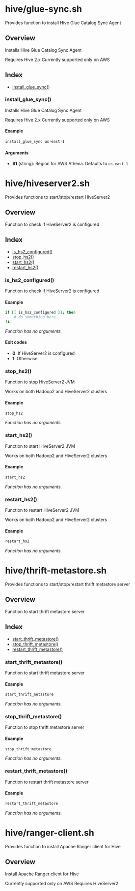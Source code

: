 # hive/glue-sync.sh

Provides function to install Hive Glue Catalog Sync Agent

## Overview

Installs Hive Glue Catalog Sync Agent

Requires Hive 2.x
Currently supported only on AWS

## Index

* [install_glue_sync()](#installgluesync)

### install_glue_sync()

Installs Hive Glue Catalog Sync Agent

Requires Hive 2.x
Currently supported only on AWS

#### Example

```bash
install_glue_sync us-east-1
```

#### Arguments

* **$1** (string): Region for AWS Athena. Defaults to `us-east-1`

# hive/hiveserver2.sh

Provides functions to start/stop/restart HiveServer2

## Overview

Function to check if HiveServer2 is configured

## Index

* [is_hs2_configured()](#ishs2configured)
* [stop_hs2()](#stophs2)
* [start_hs2()](#starths2)
* [restart_hs2()](#restarths2)

### is_hs2_configured()

Function to check if HiveServer2 is configured

#### Example

```bash
if [[ is_hs2_configured ]]; then
    # do something here
fi
```

_Function has no arguments._

#### Exit codes

* **0**: If HiveServer2 is configured
* **1**: Otherwise

### stop_hs2()

Function to stop HiveServer2 JVM

Works on both Hadoop2 and HiveServer2 clusters

#### Example

```bash
stop_hs2
```

_Function has no arguments._

### start_hs2()

Function to start HiveServer2 JVM

Works on both Hadoop2 and HiveServer2 clusters

#### Example

```bash
start_hs2
```

_Function has no arguments._

### restart_hs2()

Function to restart HiveServer2 JVM

Works on both Hadoop2 and HiveServer2 clusters

#### Example

```bash
restart_hs2
```

_Function has no arguments._

# hive/thrift-metastore.sh

Provides functions to start/stop/restart thrift metastore server

## Overview

Function to start thrift metastore server

## Index

* [start_thrift_metastore()](#startthriftmetastore)
* [stop_thrift_metastore()](#stopthriftmetastore)
* [restart_thrift_metastore()](#restartthriftmetastore)

### start_thrift_metastore()

Function to start thrift metastore server

#### Example

```bash
start_thrift_metastore
```

_Function has no arguments._

### stop_thrift_metastore()

Function to stop thrift metastore server

#### Example

```bash
stop_thrift_metastore
```

_Function has no arguments._

### restart_thrift_metastore()

Function to restart thrift metastore server

#### Example

```bash
restart_thrift_metastore
```

_Function has no arguments._

# hive/ranger-client.sh

Provides function to install Apache Ranger client for Hive

## Overview

Install Apache Ranger client for Hive

Currently supported only on AWS
Requires HiveServer2



